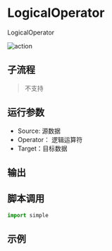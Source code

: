 # LogicalOperator 
LogicalOperator

![action](./images/2022-11-17_184608.png ':size=90%')

## 子流程

> 不支持

## 运行参数


* Source: 源数据
* Operator： 逻辑运算符
* Target：目标数据

## 输出



## 脚本调用

```python
import simple


```

## 示例

